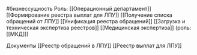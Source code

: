 #бизнессущность 
Роль: [[Операционный департамент]]
[[Формирование реестра выплат для ЛПУ]]
[[Получение списка обращений от ЛПУ]]
[[Унификация реестра обращений]]
[[Загрузка и техническая экспертиза реестров]]
[[Медицинская экспертиза]] (роль: [[МКД]])

Документы
[[Реестр обращений в ЛПУ]]
[[Реестр выплат для ЛПУ]]

